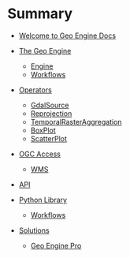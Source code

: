 # Summary

- [Welcome to Geo Engine Docs](./welcome.md)

- [The Geo Engine]()

  - [Engine]()
  - [Workflows]()

- [Operators](./operators/intro.md)

  - [GdalSource](./operators/gdalsource.md)
  - [Reprojection](./operators/reprojection.md)
  - [TemporalRasterAggregation](./operators/temporalrasteraggregation.md)
  - [BoxPlot](./operators/boxplot.md)
  - [ScatterPlot](./operators/scatterplot.md)

- [OGC Access]()

  - [WMS]()

- [API]()

- [Python Library]()

  - [Workflows]()

- [Solutions]()

  - [Geo Engine Pro]()
